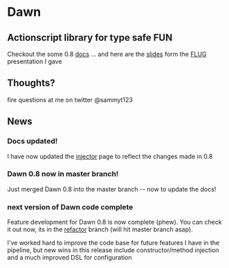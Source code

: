 # Dawn #

## Actionscript library for type safe FUN ##

Checkout the some 0.8 [docs](http://wiki.github.com/sammyt/dawn "wiki")
... and here are the [slides](http://www.slideshare.net/sammyt/dawn-actionscript-library-2563556) 
form the [FLUG](http://www.meetup.com/flexlondon/calendar/11793506/?from=list&offset=0) presentation I gave

## Thoughts? ##
fire questions at me on twitter @sammyt123

## News ##
### Docs updated! ###
I have now updated the [injector](http://wiki.github.com/sammyt/dawn/dawninjections) page to reflect the changes made in 0.8

### Dawn 0.8 now in master branch! ###
Just merged Dawn 0.8 into the master branch --  now to update the docs!

### next version of Dawn code complete ###
Feature development for Dawn 0.8 is now complete (phew).  You can check it out now, its in 
the [refactor](http://github.com/sammyt/dawn/tree/refactor) branch (will hit master branch asap).

I've worked hard to improve the code base for future features I have in the pipeline, but new wins
in this release include constructor/method injection and a much improved DSL for configuration










